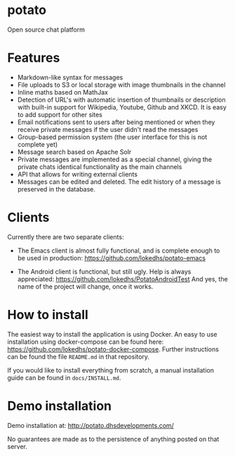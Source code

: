 # potato

Open source chat platform

# Features

  - Markdown-like syntax for messages
  - File uploads to S3 or local storage with image thumbnails in the channel
  - Inline maths based on MathJax
  - Detection of URL's with automatic insertion of thumbnails or description
    with built-in support for Wikipedia, Youtube, Github and XKCD. It is easy
    to add support for other sites
  - Email notifications sent to users after being mentioned or when they receive
    private messages if the user didn't read the messages
  - Group-based permission system (the user interface for this is not complete yet)
  - Message search based on Apache Solr
  - Private messages are implemented as a special channel, giving the private chats
    identical functionality as the main channels
  - API that allows for writing external clients
  - Messages can be edited and deleted. The edit history of a message
    is preserved in the database.

# Clients

Currently there are two separate clients:

  - The Emacs client is almost fully functional, and is complete
    enough to be used in production:
    https://github.com/lokedhs/potato-emacs

  - The Android client is functional, but still ugly. Help is always
    appreciated: https://github.com/lokedhs/PotatoAndroidTest
    And yes, the name of the project will change, once it works.

# How to install

The easiest way to install the application is using Docker. An easy to
use installation using docker-compose can be found here:
https://github.com/lokedhs/potato-docker-compose. Further instructions
can be found the file `README.md` in that repository.

If you would like to install everything from scratch, a manual
installation guide can be found in `docs/INSTALL.md`.

# Demo installation

Demo installation at: http://potato.dhsdevelopments.com/

No guarantees are made as to the persistence of anything posted on
that server.

